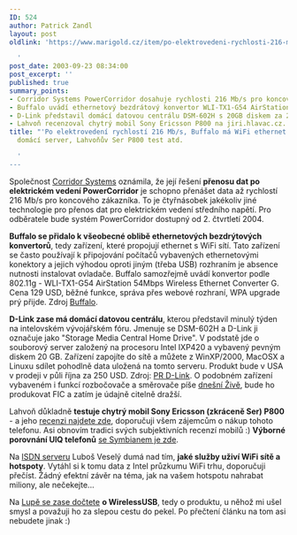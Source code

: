 ```yaml
---
ID: 524
author: Patrick Zandl
layout: post
oldlink: 'https://www.marigold.cz/item/po-elektrovedeni-rychlosti-216-mb-s-buffalo-ma-wifi-ethernet-convertor-d-link-domaci-server-lahvonuv-ser-p800-test-atd

  '
post_date: 2003-09-23 08:34:00
post_excerpt: ''
published: true
summary_points:
- Corridor Systems PowerCorridor dosahuje rychlosti 216 Mb/s pro koncové zákazníky.
- Buffalo uvádí ethernetový bezdrátový konvertor WLI-TX1-G54 AirStation za 129 USD.
- D-Link představil domácí datovou centrálu DSM-602H s 20GB diskem za 250 USD.
- Lahvoň recenzoval chytrý mobil Sony Ericsson P800 na jiri.hlavac.cz.
title: "'Po elektrovedení rychlostí 216 Mb/s, Buffalo má WiFi ethernet convertor, D-Link"
  domácí server, Lahvoňův Ser P800 test atd.

  '
---
```


Společnost <A href="http://www.corridor.biz/">Corridor Systems</A> oznámila, že její řešení <B>přenosu dat po elektrickém vedení PowerCorridor</B> je schopno přenášet data až rychlostí 216 Mb/s pro koncového zákazníka. To je čtyřnásobek jakékoliv jiné technologie pro přenos dat pro elektrickém vedení středního napětí. Pro odběratele bude systém PowerCorridor dostupný od 2. čtvrtletí 2004. 
<p>
<B>Buffalo se přidalo k všeobecné oblibě ethernetových bezdrýtových konvertorů</B>, tedy zařízení, které propojují ethernet s WiFi sítí. Tato zařízení se často používají k připojování počítačů vybavených ethernetovými konektory a jejich výhodou oproti jiným (třeba USB) rozhraním je absence nutnosti instalovat ovladače. Buffalo samozřejmě uvádí konvertor podle 802.11g - WLI-TX1-G54 AirStation 54Mbps Wireless Ethernet Converter G. Cena 129 USD, běžné funkce, správa přes webové rozhraní, WPA upgrade prý přijde. Zdroj <A href="http://www.buffalotech.com/wireless/products/airstation/wlitx1g54.php">Buffalo</A>. 
<p>
<B>D-Link zase má domácí datovou centrálu</B>, kterou představil minulý týden na intelovském vývojářském fóru. Jmenuje se DSM-602H a D-Link ji označuje jako "Storage Media Central Home Drive". V podstatě jde o souborový server založený na procesoru Intel IXP420 a vybavený pevným diskem 20 GB. Zařízení zapojíte do sítě a můžete z WinXP/2000, MacOSX a Linuxu sdílet pohodlně data uložená na tomto serveru. Produkt bude v USA v prodeji v půli října za 250 USD. Zdroj: <A href="http://presslink.dlink.com/pr/?prid=119">PR D-Link</A>. O podobném zařízení vybaveném i funkcí rozbočovače a směrovače píše <A href="http://www.zive.cz/h/Uzivatel/Ar.asp?ARI=112694&amp;CAI=2104">dnešní Živě</A>, bude ho produkovat FIC a zatím je údajně citelně dražší. 
<p>
Lahvoň důkladně <B>testuje chytrý mobil Sony Ericsson (zkráceně Ser) P800</B> - a jeho <A href="http://jiri.hlavac.cz/weblog//5664_item.php">recenzi najdete zde</A>, doporučuji všem zájemcům o nákup tohoto telefonu. Asi obnovím tradici svých subjektivních recenzí mobilů :) <STRONG>Výborné porovnání UIQ telefonů</STRONG> <A href="http://www.clubsonyericsson.com/en/products_p800_competitors.htm" target=_blank>se Symbianem je zde</A>.
<p>
Na <A href="http://www.isdn.cz/clanek.php?cid=5188">ISDN serveru</A> Luboš Veselý dumá nad tím, <B>jaké služby uživí WiFi sítě a hotspoty</B>. Vytáhl si k tomu data z Intel průzkumu WiFi trhu, doporučuji přečíst. Žádný efektní závěr na téma, jak na vašem hotspotu nahrabat miliony, ale nečekejte... 
<p>
Na <A href="http://beta.marigold.cz/http%3A%2F%2Fwww.lupa.cz%2Fclanek.php3%3Fshow%3D3029">Lupě se zase dočtete</A> <B>o WirelessUSB</B>, tedy o produktu, u něhož mi ušel smysl a považuji ho za slepou cestu do pekel. Po přečtení článku na tom asi nebudete jinak :)</p>
